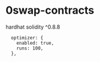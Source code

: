 # 0swap-contracts

hardhat
solidity ^0.8.8
```
  optimizer: {
	enabled: true,
	runs: 100,
  },
 
```
